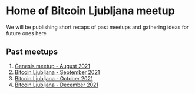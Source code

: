 # Home of Bitcoin Ljubljana meetup 
We will be publishing short recaps of past meetups and gathering ideas for future ones here
## Past meetups
1. [Genesis meetup - August 2021](meetup-notes/12Aug2021.md)
2. [Bitcoin Ljubljana - September 2021](meetup-notes/16sep2021.md)
3. [Bitcoin Ljubljana - October 2021](meetup-notes/Oct2021.md)
4. [Bitcoin Ljubljana - December 2021](meetup-notes/Dec2021.md)
